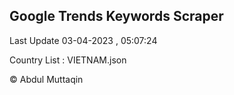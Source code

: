 

## Google Trends Keywords Scraper 
 
Last Update 03-04-2023 , 05:07:24

Country List :
VIETNAM.json



© Abdul Muttaqin 
